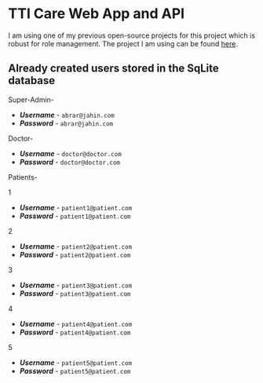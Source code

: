 # TTI Care Web App and API

I am using one of my previous open-source projects for this project which is robust for role management. The project I am using can be found [here](https://github.com/AbrarJahin/Asp.NetCore_3.1-PostGRE_Role-Claim_Management).

## Already created users stored in the SqLite database

Super-Admin-

- ***Username*** - `abrar@jahin.com`
- ***Password*** - `abrar@jahin.com`

Doctor-

- ***Username*** - `doctor@doctor.com`
- ***Password*** - `doctor@doctor.com`

Patients-

1
- ***Username*** - `patient1@patient.com`
- ***Password*** - `patient1@patient.com`

2
- ***Username*** - `patient2@patient.com`
- ***Password*** - `patient2@patient.com`

3
- ***Username*** - `patient3@patient.com`
- ***Password*** - `patient3@patient.com`

4
- ***Username*** - `patient4@patient.com`
- ***Password*** - `patient4@patient.com`

5
- ***Username*** - `patient5@patient.com`
- ***Password*** - `patient5@patient.com`
